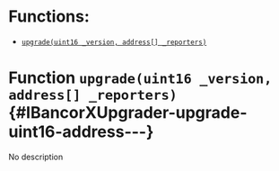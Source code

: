 

# Functions:
- [`upgrade(uint16 _version, address[] _reporters)`](#IBancorXUpgrader-upgrade-uint16-address---)


# Function `upgrade(uint16 _version, address[] _reporters)` {#IBancorXUpgrader-upgrade-uint16-address---}
No description


